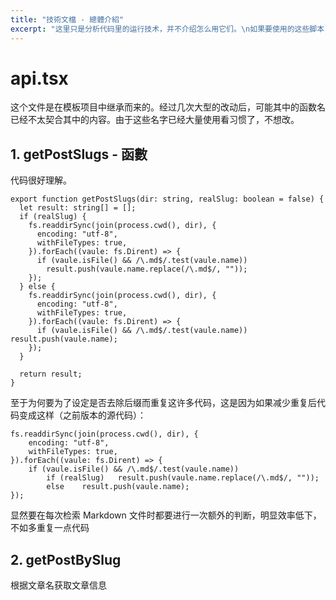 ```yaml
---
title: "技術文檔 - 總體介紹"
excerpt: "这里只是分析代码里的运行技术，并不介绍怎么用它们。\n如果要使用的这些脚本，请參閱 使用文檔 或 文件注釋。"
---
```

# api.tsx
这个文件是在模板项目中继承而来的。经过几次大型的改动后，可能其中的函数名已经不太契合其中的内容。由于这些名字已经大量使用看习惯了，不想改。  
## 1. getPostSlugs - 函數
代码很好理解。

```
export function getPostSlugs(dir: string, realSlug: boolean = false) {
  let result: string[] = [];
  if (realSlug) {
    fs.readdirSync(join(process.cwd(), dir), {
      encoding: "utf-8",
      withFileTypes: true,
    }).forEach((vaule: fs.Dirent) => {
      if (vaule.isFile() && /\.md$/.test(vaule.name))
        result.push(vaule.name.replace(/\.md$/, ""));
    });
  } else {
    fs.readdirSync(join(process.cwd(), dir), {
      encoding: "utf-8",
      withFileTypes: true,
    }).forEach((vaule: fs.Dirent) => {
      if (vaule.isFile() && /\.md$/.test(vaule.name)) result.push(vaule.name);
    });
  }

  return result;
}
```

至于为何要为了设定是否去除后缀而重复这许多代码，这是因为如果减少重复后代码变成这样（之前版本的源代码）：

```
fs.readdirSync(join(process.cwd(), dir), {
    encoding: "utf-8",
    withFileTypes: true,
}).forEach((vaule: fs.Dirent) => {
    if (vaule.isFile() && /\.md$/.test(vaule.name))
        if (realSlug)   result.push(vaule.name.replace(/\.md$/, ""));
        else    result.push(vaule.name);
});
```

显然要在每次检索 Markdown 文件时都要进行一次额外的判断，明显效率低下，不如多重复一点代码

## 2. getPostBySlug

根据文章名获取文章信息
